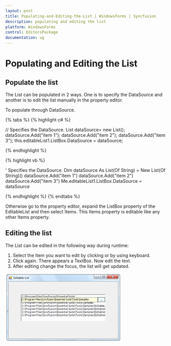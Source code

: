 ```yaml
---
layout: post
title: Populating-and-Editing-the-List | WindowsForms | Syncfusion
description: populating and editing the list
platform: WindowsForms
control: EditorsPackage
documentation: ug
---
```


# Populating and Editing the List

## Populate the list

The List can be populated in 2 ways. One is to specify the DataSource and another is to edit the list manually in the property editor.

To populate through DataSource.

{% tabs %}
{% highlight c# %}

// Specifies the DataSource.
    List<string>  dataSource= new List<string>();
    dataSource.Add("item 1");
    dataSource.Add("item 2");
    dataSource.Add("item 3");
    this.editableList1.ListBox.DataSource = dataSource;

{% endhighlight %}

{% highlight vb %}

' Specifies the DataSource.
   Dim dataSource As List(Of String) = New List(Of String)()
    dataSource.Add("item 1")
    dataSource.Add("item 2")
    dataSource.Add("item 3")
    Me.editableList1.ListBox.DataSource = dataSource

{% endhighlight %}
{% endtabs %}

Otherwise go to the property editor, expand the ListBox property of the EditableList and then select Items. This Items property is editable like any other Items property.

## Editing the list

The List can be edited in the following way during runtime:

1. Select the Item you want to edit by clicking or by using keyboard.
2.  Click again. There appears a TextBox. Now edit the text.
3.  After editing change the focus, the list will get updated.

![populating the items in the list](Populating-and-Editing-the-List_images/Populating-and-Editing-the-List_img1.png)
